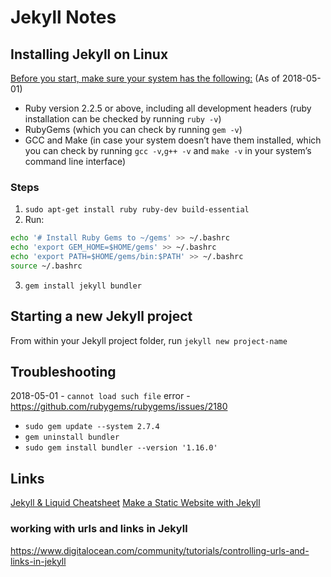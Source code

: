 # Jekyll Notes

## Installing Jekyll on Linux

[Before you start, make sure your system has the following:](https://jekyllrb.com/docs/installation/#requirements) (As of 2018-05-01)

- Ruby version 2.2.5 or above, including all development headers (ruby installation can be checked by running `ruby -v`)
- RubyGems (which you can check by running `gem -v`)
- GCC and Make (in case your system doesn’t have them installed, which you can check by running `gcc -v`,`g++ -v` and `make -v` in your system’s command line interface)

### Steps

1. `sudo apt-get install ruby ruby-dev build-essential`
2. Run:

  ```bash
  echo '# Install Ruby Gems to ~/gems' >> ~/.bashrc
  echo 'export GEM_HOME=$HOME/gems' >> ~/.bashrc
  echo 'export PATH=$HOME/gems/bin:$PATH' >> ~/.bashrc
  source ~/.bashrc
  ```

3. `gem install jekyll bundler`

## Starting a new Jekyll project

From within your Jekyll project folder, run `jekyll new project-name`

## Troubleshooting

2018-05-01 - `cannot load such file` error - <https://github.com/rubygems/rubygems/issues/2180>

- `sudo gem update --system 2.7.4`
- `gem uninstall bundler`
- `sudo gem install bundler --version '1.16.0'`

## Links

[Jekyll & Liquid Cheatsheet](https://gist.github.com/smutnyleszek/9803727)
[Make a Static Website with Jekyll](https://www.taniarascia.com/make-a-static-website-with-jekyll/)

### working with urls and links in Jekyll

<https://www.digitalocean.com/community/tutorials/controlling-urls-and-links-in-jekyll>
